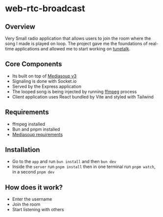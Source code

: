 # web-rtc-broadcast
## Overview
Very Small radio application that allows users to join the room where the song I made is played on loop.
The project gave me the foundations of real-time applications and allowed me to start working on [tunetalk](https://github.com/krzysztofmech/tunetalk).

## Core Components

  - Its built on top of [Mediasoup v3](https://mediasoup.org/documentation/v3/)
  - Signaling is done with Socket.io
  - Served by the Express application
  - The looped song is being injected by running [ffmpeg](https://ffmpeg.org/ffmpeg.html) process
  - Client application uses React bundled by Vite and styled with Tailwind

## Requirements

  - ffmpeg installed</li>
  - Bun and pnpm installed</li>
  - [Mediasoup requirements](https://mediasoup.org/documentation/v2/mediasoup/installation/#requirements)</li>


## Installation
- Go to the `app` and run `bun install` and then `bun dev`
- Inside the `server` run `pnpm install` then in one terminal run `pnpm watch`, in a second `pnpm dev`

## How does it work?

- Enter the username
- Join the room
- Start listening with others

